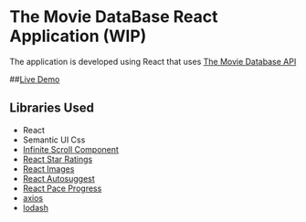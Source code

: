 # The Movie DataBase React Application (WIP)

The application is developed using React that uses [The Movie Database API](http://themoviedb.org)

##[Live Demo](https://tmdb.codewolf.in)

## Libraries Used

- React
- Semantic UI Css
- [Infinite Scroll Component](https://github.com/ankeetmaini/react-infinite-scroll-component)
- [React Star Ratings](https://github.com/ekeric13/react-star-ratings)
- [React Images](https://github.com/jossmac/react-images)
- [React Autosuggest](https://github.com/moroshko/react-autosuggest)
- [React Pace Progress](https://github.com/xieguanglei/react-pace-progress)
- [axios](https://github.com/axios/axios)
- [lodash](https://github.com/lodash/lodash)

